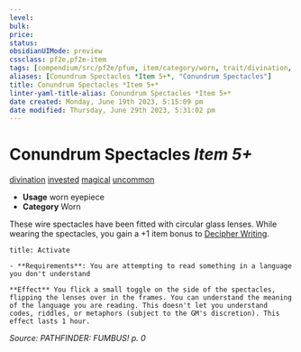 ```yaml
---
level:
bulk:
price:
status:
obsidianUIMode: preview
cssclass: pf2e,pf2e-item
tags: [compendium/src/pf2e/pfum, item/category/worn, trait/divination, trait/invested, trait/magical, trait/uncommon]
aliases: [Conundrum Spectacles *Item 5+*, "Conundrum Spectacles"]
title: Conundrum Spectacles *Item 5+*
linter-yaml-title-alias: Conundrum Spectacles *Item 5+*
date created: Monday, June 19th 2023, 5:15:09 pm
date modified: Thursday, June 29th 2023, 5:31:02 pm
---
```


# Conundrum Spectacles *Item 5+*

[divination](rules/traits/divination.md) [invested](rules/traits/invested.md) [magical](rules/traits/magical.md) [uncommon](rules/traits/uncommon.md)  

- **Usage** worn eyepiece
- **Category** Worn

These wire spectacles have been fitted with circular glass lenses. While wearing the spectacles, you gain a +1 item bonus to [Decipher Writing](rules/actions/decipher-writing.md).

```ad-embed-ability
title: Activate

- **Requirements**: You are attempting to read something in a language you don't understand

**Effect** You flick a small toggle on the side of the spectacles, flipping the lenses over in the frames. You can understand the meaning of the language you are reading. This doesn't let you understand codes, riddles, or metaphors (subject to the GM's discretion). This effect lasts 1 hour.
```

*Source: PATHFINDER: FUMBUS! p. 0*
